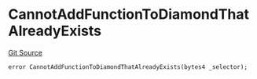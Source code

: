# CannotAddFunctionToDiamondThatAlreadyExists
[Git Source](https://github.com/thrackle-io/rules-protocol/blob/a2d57139b7236b5b0e9a0727e55f81e5332cd216/src/economic/ruleStorage/RuleStorageDiamondLib.sol)


```solidity
error CannotAddFunctionToDiamondThatAlreadyExists(bytes4 _selector);
```

